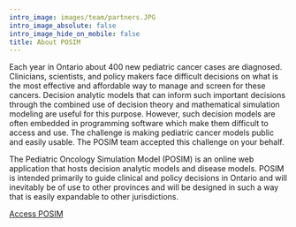 ```yaml
---
intro_image: images/team/partners.JPG
intro_image_absolute: false
intro_image_hide_on_mobile: false
title: About POSIM
---
```


Each year in Ontario about 400 new pediatric cancer cases are diagnosed. Clinicians, scientists, and policy makers face difficult decisions on what is the most effective and affordable way to manage and screen for these cancers. Decision analytic models that can inform such important decisions through the combined use of decision theory and mathematical simulation modeling are useful for this purpose. However, such decision models are often embedded in programming software which make them difficult to access and use. The challenge is making pediatric cancer models public and easily usable. The POSIM team accepted this challenge on your behalf.

The Pediatric Oncology Simulation Model (POSIM) is an online web application that hosts decision analytic models and disease models. POSIM is intended primarily to guide clinical and policy decisions in Ontario and will inevitably be of use to other provinces and will be designed in such a way that is easily expandable to other jurisdictions.

[Access POSIM](https://pechlilab.shinyapps.io/POSIM1/) 